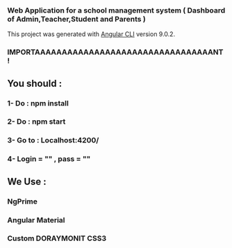 ### Web Application for a school management system ( Dashboard of Admin,Teacher,Student and Parents )

This project was generated with [Angular CLI](https://github.com/angular/angular-cli) version 9.0.2.

### IMPORTAAAAAAAAAAAAAAAAAAAAAAAAAAAAAAAAANT !
## You should  :
### 1- Do : npm install
### 2- Do : npm start
### 3- Go to : Localhost:4200/
### 4- Login = "" , pass = ""

## We Use :
### NgPrime 
### Angular Material
### Custom DORAYMONIT CSS3 


